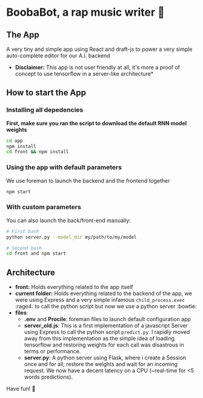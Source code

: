 # BoobaBot, a rap music writer :pencil:
## The App

A very tiny and simple app using React and draft-js to power a very simple auto-complete editor for our A.I. backend

* **Disclaimer:** This app is not user friendly at all, it's more a proof of concept to use tensorflow in a server-like architecture*

## How to start the App
### Installing all depedencies
**First, make sure you ran the script to download the default RNN model weights**
```bash
cd app
npm install
cd front && npm install 
```
### Using the app with default parameters
We use foreman to launch the backend and the frontend together
```bash
npm start
```

### With custom parameters
You can also launch the back/front-end manually:
```bash
# First bash
python server.py --model_dir my/path/to/my/model

# Second bash
cd front and npm start
```

## Architecture
- **front:** Holds everything related to the app itself
- **current folder:** Holds everything related to the backend of the app, we were using Express and a very simple infamous `child_process.exec` :rage4: to call the python script but now we use a python server :bowtie:
- **files**:
  - **.env** and **Procile**: foreman files to launch default configuration app
  - **server_old.js**: This is a first implementation of a javascript Server using Express to call the python script `predict.py`. I rapidly moved away from this implementation as the simple idea of loading tensorflow and restoring weights for each call was disastrous in terms or performance.
  - **server.py**: A python server using Flask, where i create a Session once and for all, restore the weights and wait for an incoming request. We now have a decent latency on a CPU (~real-time for <5 words predictions).

Have fun! :beers: